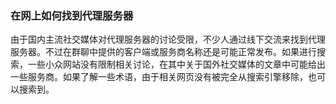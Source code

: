 ### 在网上如何找到代理服务器

由于国内主流社交媒体对代理服务器的讨论受限，不少人通过线下交流来找到代理服务器。不过在群聊中提供的客户端或服务商名称还是可能正常发布。如果进行搜索，一些小众网站没有限制相关讨论，在其中关于国外社交媒体的文章中可能给出一些服务商。如果了解一些术语，由于相关网页没有被完全从搜索引擎移除，也可以搜索到。